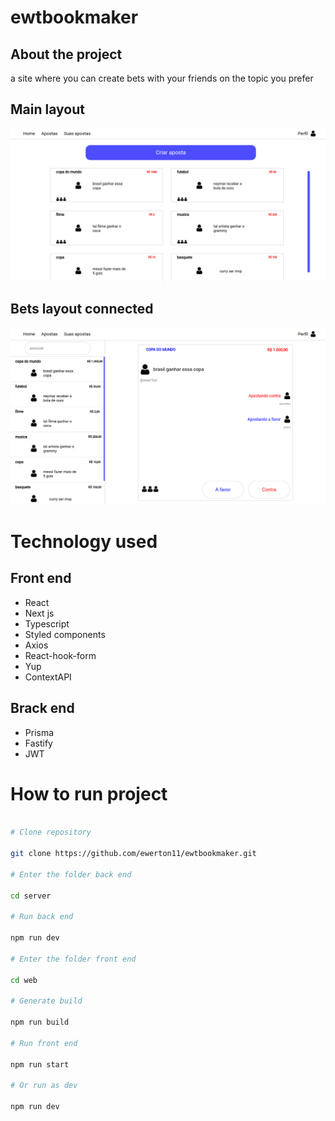 # ewtbookmaker

## About the project

a site where you can create bets with your friends on the topic you prefer

## Main layout

![alt text](https://github.com/ewerton11/ewtbookmaker/blob/main/web/src/assets/layoutGithub/homeConnected.png)

## Bets layout connected

![alt text](https://github.com/ewerton11/ewtbookmaker/blob/main/web/src/assets/layoutGithub/betsConnected.png)

# Technology used

## Front end

- React
- Next js
- Typescript
- Styled components
- Axios
- React-hook-form
- Yup
- ContextAPI

## Brack end

- Prisma
- Fastify
- JWT

# How to run project

```bash

# Clone repository

git clone https://github.com/ewerton11/ewtbookmaker.git

# Enter the folder back end

cd server

# Run back end

npm run dev

# Enter the folder front end

cd web

# Generate build

npm run build

# Run front end

npm run start

# Or run as dev

npm run dev

